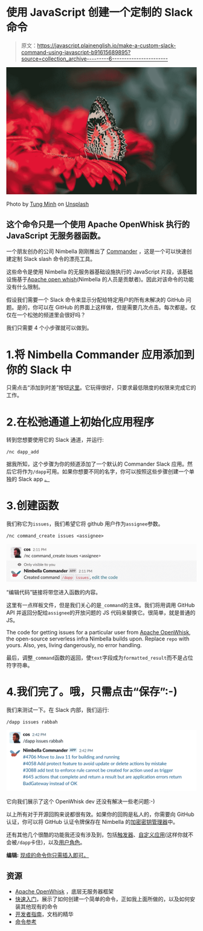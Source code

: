# 使用 JavaScript 创建一个定制的 Slack 命令

> 原文：<https://javascript.plainenglish.io/make-a-custom-slack-command-using-javascript-b91615689895?source=collection_archive---------6----------------------->

![](img/f5d43e7fc4d35da47e12a81c2d5297d1.png)

Photo by [Tung Minh](https://unsplash.com/@tshusi?utm_source=medium&utm_medium=referral) on [Unsplash](https://unsplash.com?utm_source=medium&utm_medium=referral)

## 这个命令只是一个使用 Apache OpenWhisk 执行的 JavaScript 无服务器函数。

一个朋友创办的公司 Nimbella 刚刚推出了 [Commander](https://nimbella.com/resources-commander/overview#what-is-commander) ，这是一个可以快速创建定制 Slack slash 命令的漂亮工具。

这些命令是使用 Nimbella 的无服务器基础设施执行的 JavaScript 片段，该基础设施基于[Apache open whish](https://github.com/apache/openwhisk)(Nimbella 的人员是贡献者)。因此对该命令的功能没有什么限制。

假设我们需要一个 Slack 命令来显示分配给特定用户的所有未解决的 GitHub 问题。是的，你可以在 GitHub 的界面上这样做，但是需要几次点击。每次都是。仅仅在一个松弛的频道里会很好吗？

我们只需要 4 个小步骤就可以做到。

# 1.将 Nimbella Commander 应用添加到你的 Slack 中

只需点击“添加到时差”按钮[这里](https://unhackai.slack.com/apps/AS833QXL0-nimbella-commander)。它玩得很好，只要求最低限度的权限来完成它的工作。

# 2.在松弛通道上初始化应用程序

转到您想要使用它的 Slack 通道，并运行:

```
/nc dapp_add
```

据我所知，这个步骤为你的频道添加了一个默认的 Commander Slack 应用。然后它将作为`/dapp`可用。如果你想要不同的名字，你可以按照这些步骤创建一个单独的 Slack app [。](https://nimbella.com/resources-commander/guide#create-manage-custom-apps)

# 3.创建函数

我们称它为`issues`，我们希望它将 github 用户作为`assignee`参数。

```
/nc command_create issues <assignee>
```

![](img/13c03dfdfc405bbbb1138a73c929a9fd.png)

“编辑代码”链接将带您进入函数的内容。

这里有一点样板文件，但是我们关心的是`_command`的主体。我们将用调用 GitHub API 并返回分配给`assignee`的开放问题的 JS 代码来替换它。很简单，就是普通的 JS。

The code for getting issues for a particular user from [Apache OpenWhisk](https://github.com/apache/openwhisk), the open-source serverless infra Nimbella builds upon. Replace `repo` with yours. Also, yes, living dangerously, no error handling.

最后，调整`_command`函数的返回，使`text`字段成为`formatted_result`而不是占位符字符串。

# 4.我们完了。哦，只需点击“保存”:-)

我们来测试一下。在 Slack 内部，我们运行:

```
/dapp issues rabbah
```

![](img/c24dda46be230fd4c6293c53b978c5dc.png)

它向我们展示了这个 OpenWhisk dev 还没有解决一些老问题:-)

以上所有对于开源回购来说都很有效。如果你的回购是私人的，你需要向 GitHub 认证，你可以将 GitHub 认证令牌保存在 Nimbella 的[加密密钥管理器](https://nimbella.com/resources-commander/guide#secrets)中。

还有其他几个很酷的功能我还没有涉及到，包括[触发器](https://nimbella.com/resources-commander/guide#triggers)、[自定义应用](https://nimbella.com/resources-commander/guide#create-manage-custom-apps)(这样你就不会被`/dapp`卡住)，以及[用户角色](https://nimbella.com/resources-commander/guide#create-manage-user-roles-groups)。

**编辑:** [现成的命令你只需插入即可。](https://github.com/nimbella/command-sets)

## 资源

*   [Apache OpenWhisk](https://github.com/apache/openwhisk) ，底层无服务器框架
*   [快速入门](https://nimbella.com/resources-commander/quickstart#quickstart)，展示了如何创建一个简单的命令，正如我上面所做的，以及如何安装其他现有的命令
*   [开发者指南](https://nimbella.com/resources-commander/guide#developer-guide)，文档的精华
*   [命令参考](https://nimbella.com/resources-commander/reference#command-reference)